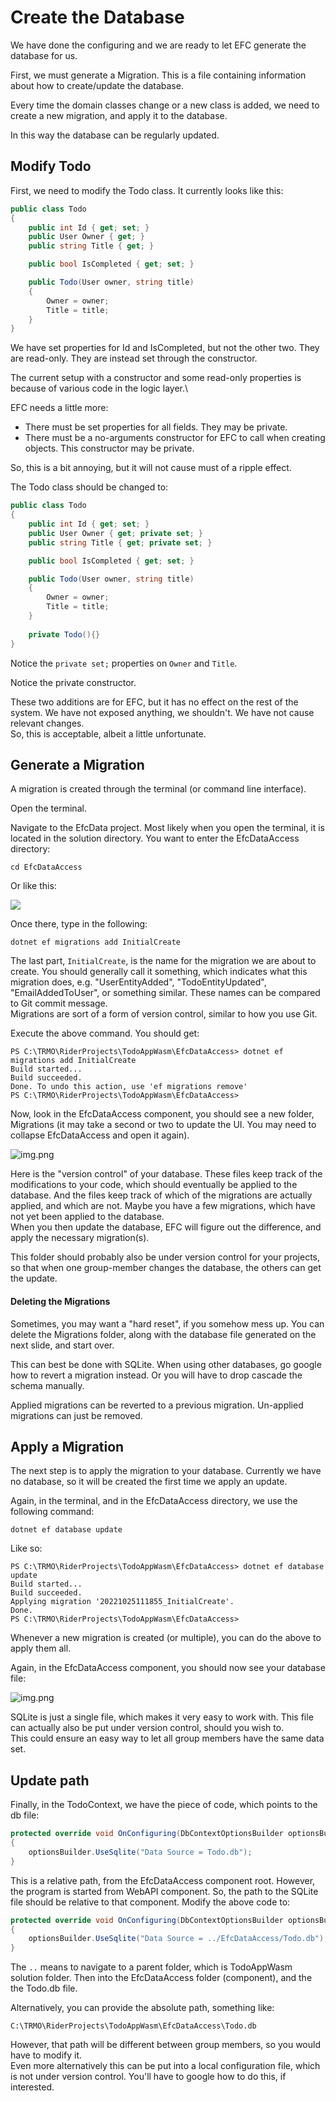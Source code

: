 # Create the Database

We have done the configuring and we are ready to let EFC generate the database for us.

First, we must generate a Migration. This is a file containing information about how to create/update the database.

Every time the domain classes change or a new class is added, we need to create a new migration, and apply it to the database.

In this way the database can be regularly updated.

## Modify Todo
First, we need to modify the Todo class. It currently looks like this:

```csharp
public class Todo
{
    public int Id { get; set; }
    public User Owner { get; }
    public string Title { get; }

    public bool IsCompleted { get; set; }

    public Todo(User owner, string title)
    {
        Owner = owner;
        Title = title;
    }
}
```

We have set properties for Id and IsCompleted, but not the other two. They are read-only. They are instead set through the constructor.

The current setup with a constructor and some read-only properties is because of various code in the logic layer.\

EFC needs a little more:
* There must be set properties for all fields. They may be private.
* There must be a no-arguments constructor for EFC to call when creating objects. This constructor may be private.


So, this is a bit annoying, but it will not cause must of a ripple effect.

The Todo class should be changed to:

```csharp
public class Todo
{
    public int Id { get; set; }
    public User Owner { get; private set; }
    public string Title { get; private set; }

    public bool IsCompleted { get; set; }

    public Todo(User owner, string title)
    {
        Owner = owner;
        Title = title;
    }
    
    private Todo(){}
}
```

Notice the `private set;` properties on `Owner` and `Title`.

Notice the private constructor.

These two additions are for EFC, but it has no effect on the rest of the system. We have not exposed anything, we shouldn't. We have not cause relevant changes.\
So, this is acceptable, albeit a little unfortunate.

## Generate a Migration

A migration is created through the terminal (or command line interface).

Open the terminal.

Navigate to the EfcData project. Most likely when you open the terminal, it is located in the solution directory. You want to enter the EfcDataAccess directory:
```
cd EfcDataAccess
```

Or like this:

![](Resources/NavigateToEfc.gif)

Once there, type in the following:

```
dotnet ef migrations add InitialCreate
```

The last part, `InitialCreate`, is the name for the migration we are about to create. 
You should generally call it something, which indicates what this migration does, 
e.g. "UserEntityAdded", "TodoEntityUpdated", "EmailAddedToUser", or something similar. These names can be compared to Git commit message.\
Migrations are sort of a form of version control, similar to how you use Git.

Execute the above command. You should get:

```
PS C:\TRMO\RiderProjects\TodoAppWasm\EfcDataAccess> dotnet ef migrations add InitialCreate
Build started...
Build succeeded.
Done. To undo this action, use 'ef migrations remove'
PS C:\TRMO\RiderProjects\TodoAppWasm\EfcDataAccess>
```

Now, look in the EfcDataAccess component, you should see a new folder, Migrations (it may take a second or two to update the UI. You may need to collapse EfcDataAccess and open it again). 

![img.png](Resources/MigrationsFolder.png)

Here is the "version control" of your database. 
These files keep track of the modifications to your code, which should eventually be applied to the database. 
And the files keep track of which of the migrations are actually applied, and which are not. 
Maybe you have a few migrations, which have not yet been applied to the database.\
When you then update the database, EFC will figure out the difference, and apply the necessary migration(s).

This folder should probably also be under version control for your projects, so that when one group-member changes the database, the others can get the update.

#### Deleting the Migrations
Sometimes, you may want a "hard reset", if you somehow mess up. You can delete the Migrations folder, along with the database file generated on the next slide, and start over.

This can best be done with SQLite. 
When using other databases, go google how to revert a migration instead. 
Or you will have to drop cascade the schema manually.

Applied migrations can be reverted to a previous migration. Un-applied migrations can just be removed.

## Apply a Migration
The next step is to apply the migration to your database. Currently we have no database,
so it will be created the first time we apply an update.

Again, in the terminal, and in the EfcDataAccess directory, we use the following command:

```
dotnet ef database update
```

Like so:

```
PS C:\TRMO\RiderProjects\TodoAppWasm\EfcDataAccess> dotnet ef database update
Build started...
Build succeeded.
Applying migration '20221025111855_InitialCreate'.
Done.
PS C:\TRMO\RiderProjects\TodoAppWasm\EfcDataAccess>
```

Whenever a new migration is created (or multiple), you can do the above to apply them all.

Again, in the EfcDataAccess component, you should now see your database file:

![img.png](Resources/DatabaseFileAdded.png)

SQLite is just a single file, which makes it very easy to work with. This file can actually also be put under version control, should you wish to.\
This could ensure an easy way to let all group members have the same data set.

## Update path

Finally, in the TodoContext, we have the piece of code, which points to the db file:

```csharp
protected override void OnConfiguring(DbContextOptionsBuilder optionsBuilder)
{
    optionsBuilder.UseSqlite("Data Source = Todo.db");
}
```

This is a relative path, from the EfcDataAccess component root. However, the program is started from WebAPI component. 
So, the path to the SQLite file should be relative to that component. Modify the above code to:

```csharp
protected override void OnConfiguring(DbContextOptionsBuilder optionsBuilder)
{
    optionsBuilder.UseSqlite("Data Source = ../EfcDataAccess/Todo.db");
}
```

The `..` means to navigate to a parent folder, which is TodoAppWasm solution folder. Then into the EfcDataAccess folder (component), and the the Todo.db file.

Alternatively, you can provide the absolute path, something like:

```
C:\TRMO\RiderProjects\TodoAppWasm\EfcDataAccess\Todo.db
```

However, that path will be different between group members, so you would have to modify it.\
Even more alternatively this can be put into a local configuration file, which is not under version control. 
You'll have to google how to do this, if interested.
